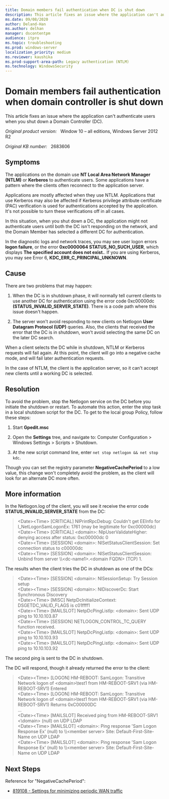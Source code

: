 ```yaml
---
title: Domain members fail authentication when DC is shut down
description: This article fixes an issue where the application can't authenticate users when you shut down a Domain Controller.
ms.date: 09/08/2020
author: Deland-Han
ms.author: delhan
manager: dscontentpm
audience: itpro
ms.topic: troubleshooting
ms.prod: windows-server
localization_priority: medium
ms.reviewer: kaushika
ms.prod-support-area-path: Legacy authentication (NTLM)
ms.technology: WindowsSecurity
---
```

# Domain members fail authentication when domain controller is shut down

This article fixes an issue where the application can't authenticate users when you shut down a Domain Controller (DC).

_Original product version:_ &nbsp; Window 10 – all editions, Windows Server 2012 R2

_Original KB number:_ &nbsp; 2683606

## Symptoms

The applications on the domain use **NT Local Area Network Manager (NTLM)** or **Kerberos** to authenticate users. Some applications have a pattern where the clients often reconnect to the application server.

Applications are mostly affected when they use NTLM. Applications that use Kerberos may also be affected if Kerberos privilege attribute certificate (PAC) verification is used for authentications accepted by the application. It's not possible to turn these verifications off in all cases.

In this situation, when you shut down a DC, the application might not authenticate users until both the DC isn't responding on the network, and the Domain Member has selected a different DC for authentication.

In the diagnostic logs and network traces, you may see user logon errors **logon failure**, or the error **0xc0000064 STATUS_NO_SUCH_USER**, which displays **The specified account does not exist.**. If you are using Kerberos, you may see Error 6, **KDC_ERR_C_PRINCIPAL_UNKNOWN**.

## Cause

There are two problems that may happen:

1. When the DC is in shutdown phase, it will normally tell current clients to use another DC for authentication using the error code 0xc00000dc **(STATUS_INVALID_SERVER_STATE)**. There is a code path where this issue doesn't happen.

2. The server won't avoid responding to new clients on Netlogon **User Datagram Protocol (UDP)** queries. Also, the clients that received the error that the DC is in shutdown, won't avoid selecting the same DC on the later DC search.

When a client selects the DC while in shutdown, NTLM or Kerberos requests will fail again. At this point, the client will go into a negative cache mode, and will fail later authentication requests.

In the case of NTLM, the client is the application server, so it can't accept new clients until a working DC is selected.

## Resolution

To avoid the problem, stop the Netlogon service on the DC before you initiate the shutdown or restart. To automate this action, enter the stop task in a local shutdown script for the DC. To get to the local group Policy, follow these steps:

1. Start **Gpedit.msc**

2. Open the **Settings** tree, and navigate to: Computer Configuration > Windows Settings > Scripts > Shutdown.

3. At the new script command line, enter `net stop netlogon && net stop kdc`.

Though you can set the registry parameter **NegativeCachePeriod** to a low value, this change won't completely avoid the problem, as the client will look for an alternate DC more often.

## More information

In the Netlogon.log of the client, you will see it receive the error code **STATUS_INVALID_SERVER_STATE** from the DC:

> \<Date>\<Time> [CRITICAL] NlPrintRpcDebug: Couldn't get EEInfo for I_NetLogonSamLogonEx: 1761 (may be legitimate for 0xc00000dc)  
\<Date>\<Time> [CRITICAL] \<domain>: NlpUserValidateHigher: denying access after status: 0xc00000dc 0  
\<Date>\<Time> [SESSION] \<domain>: NlSetStatusClientSession: Set connection status to c00000dc  
\<Date>\<Time> [SESSION] \<domain>: NlSetStatusClientSession: Unbind from server \\\\\<dc-name1>.\<domain FQDN> (TCP) 1.  

The results when the client tries the DC in shutdown as one of the DCs:

> \<Date>\<Time> [SESSION] \<domain>: NlSessionSetup: Try Session setup  
\<Date>\<Time> [SESSION] \<domain>: NlDiscoverDc: Start Synchronous Discovery  
\<Date>\<Time> [MISC] NetpDcInitializeContext: DSGETDC_VALID_FLAGS is c01ffff1  
\<Date>\<Time> [MAILSLOT] NetpDcPingListIp: \<domain>: Sent UDP ping to 10.10.103.87  
\<Date>\<Time> [SESSION] NETLOGON_CONTROL_TC_QUERY function received.  
\<Date>\<Time> [MAILSLOT] NetpDcPingListIp: \<domain>: Sent UDP ping to 10.10.103.93  
\<Date>\<Time> [MAILSLOT] NetpDcPingListIp: \<domain>: Sent UDP ping to 10.10.103.92  

The second ping is sent to the DC in shutdown.

The DC will respond, though it already returned the error to the client:

> \<Date>\<Time> [LOGON] HM-REBOOT: SamLogon: Transitive Network logon of \<domain>\test1 from HM-REBOOT-SRV1 (via HM-REBOOT-SRV1) Entered  
\<Date>\<Time> [LOGON] HM-REBOOT: SamLogon: Transitive Network logon of \<domain>\test1 from HM-REBOOT-SRV1 (via HM-REBOOT-SRV1) Returns 0xC00000DC  
...  
\<Date>\<Time> [MAILSLOT] Received ping from HM-REBOOT-SRV1 <\domain> (null) on UDP LDAP  
\<Date>\<Time> [MAILSLOT] \<domain>: Ping response 'Sam Logon Response Ex' (null) to \\\\\<member server> Site: Default-First-Site-Name on UDP LDAP  
\<Date>\<Time> [MAILSLOT] \<domain>: Ping response 'Sam Logon Response Ex' (null) to \\\\\<member server> Site: Default-First-Site-Name on UDP LDAP  

## Next Steps

Reference for "NegativeCachePeriod":

- [819108 - Settings for minimizing periodic WAN traffic](https://support.microsoft.com/help/819108)
